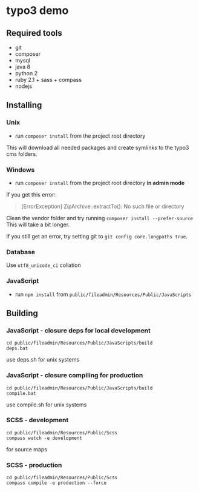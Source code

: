 # typo3 demo

## Required tools

- git
- composer
- mysql
- java 8
- python 2
- ruby 2.1 + sass + compass
- nodejs

## Installing

### Unix

- run `composer install` from the project root directory

This will download all needed packages and create symlinks to the typo3
cms folders.

### Windows

- run `composer install` from the project root directory **in admin mode**

If you get this error:

> [ErrorException]
> ZipArchive::extractTo(): No such file or directory

Clean the vendor folder and try running `composer install --prefer-source`
This will take a bit longer.

If you still get an error, try setting git to `git config core.longpaths true`.

### Database

Use `utf8_unicode_ci` collation

### JavaScript

- run `npm install` from `public/fileadmin/Resources/Public/JavaScripts`

## Building

### JavaScript - closure deps for local development
```
cd public/fileadmin/Resources/Public/JavaScripts/build
deps.bat
```
use deps.sh for unix systems

### JavaScript - closure compiling for production
```
cd public/fileadmin/Resources/Public/JavaScripts/build
compile.bat
```
use compile.sh for unix systems

### SCSS - development
```
cd public/fileadmin/Resources/Public/Scss
compass watch -e development
```
for source maps

### SCSS - production
```
cd public/fileadmin/Resources/Public/Scss
compass compile -e production --force
```